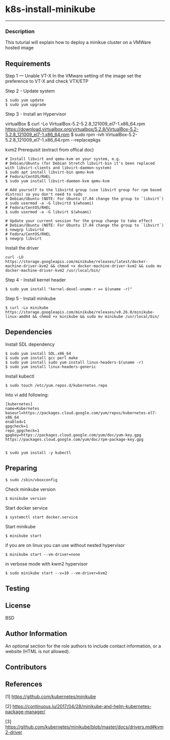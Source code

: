 

# k8s-install-minikube
------------

### Description
This tuturial will explain how to deploy a minikue cluster on a VMWare hosted image

Requirements
------------

Step 1 — Unable VT-X
In the VMware setting of the image set the preference to VT-X and check VTX/ETP

Step 2 - Update system

    $ sudo yum update
    $ sudo yum upgrade

Step 3 - Install an Hypervisor

virtualBox
    $ curl -Lo VirtualBox-5.2-5.2.8_121009_el7-1.x86_64.rpm https://download.virtualbox.org/virtualbox/5.2.8/VirtualBox-5.2-5.2.8_121009_el7-1.x86_64.rpm
    $ sudo rpm -ivh VirtualBox-5.2-5.2.8_121009_el7-1.x86_64.rpm --replacepkgs
 
kvm2 
Prerequisit (extract from offical doc)

    # Install libvirt and qemu-kvm on your system, e.g.
    # Debian/Ubuntu (for Debian Stretch libvirt-bin it's been replaced with libvirt-clients and libvirt-daemon-system)
    $ sudo apt install libvirt-bin qemu-kvm
    # Fedora/CentOS/RHEL
    $ sudo yum install libvirt-daemon-kvm qemu-kvm

    # Add yourself to the libvirtd group (use libvirt group for rpm based distros) so you don't need to sudo
    # Debian/Ubuntu (NOTE: For Ubuntu 17.04 change the group to `libvirt`)
    $ sudo usermod -a -G libvirtd $(whoami)
    # Fedora/CentOS/RHEL
    $ sudo usermod -a -G libvirt $(whoami)

    # Update your current session for the group change to take effect
    # Debian/Ubuntu (NOTE: For Ubuntu 17.04 change the group to `libvirt`)
    $ newgrp libvirtd
    # Fedora/CentOS/RHEL
    $ newgrp libvirt
 
 Install the driver
 
    curl -LO https://storage.googleapis.com/minikube/releases/latest/docker-machine-driver-kvm2 && chmod +x docker-machine-driver-kvm2 && sudo mv docker-machine-driver-kvm2 /usr/local/bin/
 


Step 4 - Install kernel header 

    $ sudo yum install "kernel-devel-uname-r == $(uname -r)"

Step 5 - Install minikube

    $ curl -Lo minikube https://storage.googleapis.com/minikube/releases/v0.26.0/minikube-linux-amd64 && chmod +x minikube && sudo mv minikube /usr/local/bin/


Dependencies
------------

Install SDL dependency

    $ sudo yum install SDL.x86_64
    $ sudo yum install gcc perl make
    $ sudo yum install sudo yum install linux-headers-$(uname -r)
    $ sudo yum install linux-headers-generic
    
 Install kubectl
 
    $ sudo touch /etc/yum.repos.d/kubernetes.repo

 Into vi add following:
 
    [kubernetes]
    name=Kubernetes
    baseurl=https://packages.cloud.google.com/yum/repos/kubernetes-el7-x86_64
    enabled=1
    gpgcheck=1
    repo_gpgcheck=1
    gpgkey=https://packages.cloud.google.com/yum/doc/yum-key.gpg https://packages.cloud.google.com/yum/doc/rpm-package-key.gpg

 
    $ sudo yum install -y kubectl
    

Preparing
----------------

    $ sudo /sbin/vboxconfig
    
Check minikube version

    $ minikube version
    
Start docker service

    $ systemctl start docker.service

Start minikube

    $ minikube start

if you are on linux you can use without nested hypervisor

    $ minikube start --vm-driver=none
    
in verbose mode with kwm2 hypervisor

    $ sudo minikube start --v=10 --vm-driver=kvm2

Testing
----------------



License
-------

BSD

Author Information
------------------

An optional section for the role authors to include contact information, or a website (HTML is not allowed).

Contributors
------------


References
-----------
[1] https://github.com/kubernetes/minikube

[2] https://continuous.lu/2017/04/28/minikube-and-helm-kubernetes-package-manager/

[3] https://github.com/kubernetes/minikube/blob/master/docs/drivers.md#kvm2-driver

